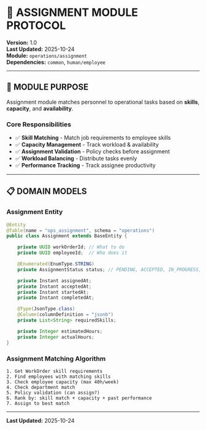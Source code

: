 # 👥 ASSIGNMENT MODULE PROTOCOL

**Version:** 1.0  
**Last Updated:** 2025-10-24  
**Module:** `operations/assignment`  
**Dependencies:** `common`, `human/employee`

---

## 🎯 MODULE PURPOSE

Assignment module matches personnel to operational tasks based on **skills**, **capacity**, and **availability**.

### **Core Responsibilities**

- ✅ **Skill Matching** - Match job requirements to employee skills
- ✅ **Capacity Management** - Track workload & availability
- ✅ **Assignment Validation** - Policy checks before assignment
- ✅ **Workload Balancing** - Distribute tasks evenly
- ✅ **Performance Tracking** - Track assignee productivity

---

## 📋 DOMAIN MODELS

### **Assignment Entity**

```java
@Entity
@Table(name = "ops_assignment", schema = "operations")
public class Assignment extends BaseEntity {

    private UUID workOrderId; // What to do
    private UUID employeeId;  // Who does it

    @Enumerated(EnumType.STRING)
    private AssignmentStatus status; // PENDING, ACCEPTED, IN_PROGRESS, COMPLETED

    private Instant assignedAt;
    private Instant acceptedAt;
    private Instant startedAt;
    private Instant completedAt;

    @Type(JsonType.class)
    @Column(columnDefinition = "jsonb")
    private List<String> requiredSkills;

    private Integer estimatedHours;
    private Integer actualHours;
}
```

### **Assignment Matching Algorithm**

```
1. Get WorkOrder skill requirements
2. Find employees with matching skills
3. Check employee capacity (max 40h/week)
4. Check department match
5. Policy validation (can assign?)
6. Rank by: skill match + capacity + past performance
7. Assign to best match
```

---

**Last Updated:** 2025-10-24
